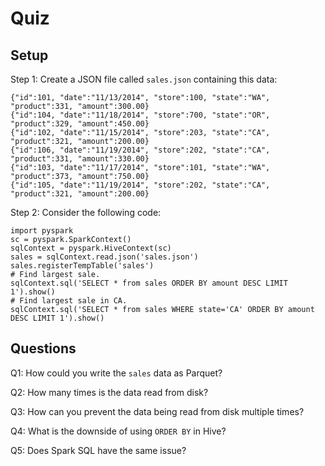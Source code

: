 Quiz 
====

Setup
-----

Step 1: Create a JSON file called `sales.json` containing this data:

```
{"id":101, "date":"11/13/2014", "store":100, "state":"WA", "product":331, "amount":300.00}
{"id":104, "date":"11/18/2014", "store":700, "state":"OR", "product":329, "amount":450.00}
{"id":102, "date":"11/15/2014", "store":203, "state":"CA", "product":321, "amount":200.00}
{"id":106, "date":"11/19/2014", "store":202, "state":"CA", "product":331, "amount":330.00}
{"id":103, "date":"11/17/2014", "store":101, "state":"WA", "product":373, "amount":750.00}
{"id":105, "date":"11/19/2014", "store":202, "state":"CA", "product":321, "amount":200.00}
```

Step 2: Consider the following code:

    import pyspark
    sc = pyspark.SparkContext()
    sqlContext = pyspark.HiveContext(sc)
    sales = sqlContext.read.json('sales.json')
    sales.registerTempTable('sales')
    # Find largest sale.
    sqlContext.sql('SELECT * from sales ORDER BY amount DESC LIMIT 1').show()
    # Find largest sale in CA.
    sqlContext.sql('SELECT * from sales WHERE state='CA' ORDER BY amount DESC LIMIT 1').show()

Questions
---------

Q1: How could you write the `sales` data as Parquet?

Q2: How many times is the data read from disk?

Q3: How can you prevent the data being read from disk multiple times?

Q4: What is the downside of using `ORDER BY` in Hive?

Q5: Does Spark SQL have the same issue?
